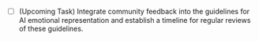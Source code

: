 - [ ] (Upcoming Task) Integrate community feedback into the guidelines for AI emotional representation and establish a timeline for regular reviews of these guidelines.